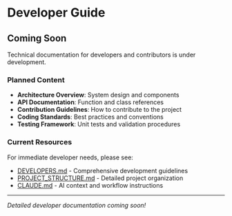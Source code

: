 # Developer Guide

## Coming Soon

Technical documentation for developers and contributors is under development.

### Planned Content

- **Architecture Overview**: System design and components
- **API Documentation**: Function and class references
- **Contribution Guidelines**: How to contribute to the project
- **Coding Standards**: Best practices and conventions
- **Testing Framework**: Unit tests and validation procedures

### Current Resources

For immediate developer needs, please see:

- [DEVELOPERS.md](https://github.com/PetervanLunteren/streamlit-AddaxAI/blob/main/DEVELOPERS.md) - Comprehensive development guidelines
- [PROJECT_STRUCTURE.md](https://github.com/PetervanLunteren/streamlit-AddaxAI/blob/main/PROJECT_STRUCTURE.md) - Detailed project organization
- [CLAUDE.md](https://github.com/PetervanLunteren/streamlit-AddaxAI/blob/main/CLAUDE.md) - AI context and workflow instructions

---

*Detailed developer documentation coming soon!*